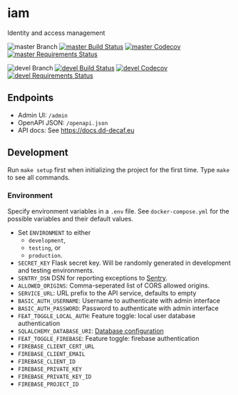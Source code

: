 # iam

Identity and access management

![master Branch](https://img.shields.io/badge/branch-master-blue.svg)
[![master Build Status](https://travis-ci.org/DD-DeCaF/iam.svg?branch=master)](https://travis-ci.org/DD-DeCaF/iam)
[![master Codecov](https://codecov.io/gh/DD-DeCaF/iam/branch/master/graph/badge.svg)](https://codecov.io/gh/DD-DeCaF/iam/branch/master)
[![master Requirements Status](https://requires.io/github/DD-DeCaF/iam/requirements.svg?branch=master)](https://requires.io/github/DD-DeCaF/iam/requirements/?branch=master)

![devel Branch](https://img.shields.io/badge/branch-devel-blue.svg)
[![devel Build Status](https://travis-ci.org/DD-DeCaF/iam.svg?branch=devel)](https://travis-ci.org/DD-DeCaF/iam)
[![devel Codecov](https://codecov.io/gh/DD-DeCaF/iam/branch/devel/graph/badge.svg)](https://codecov.io/gh/DD-DeCaF/iam/branch/devel)
[![devel Requirements Status](https://requires.io/github/DD-DeCaF/iam/requirements.svg?branch=devel)](https://requires.io/github/DD-DeCaF/iam/requirements/?branch=devel)

## Endpoints

* Admin UI: `/admin`
* OpenAPI JSON: `/openapi.json`
* API docs: See https://docs.dd-decaf.eu

## Development

Run `make setup` first when initializing the project for the first time. Type
`make` to see all commands.

### Environment

Specify environment variables in a `.env` file. See `docker-compose.yml` for the
possible variables and their default values.

* Set `ENVIRONMENT` to either
  * `development`,
  * `testing`, or
  * `production`.
* `SECRET_KEY` Flask secret key. Will be randomly generated in development and testing environments.
* `SENTRY_DSN` DSN for reporting exceptions to
  [Sentry](https://docs.sentry.io/clients/python/integrations/flask/).
* `ALLOWED_ORIGINS`: Comma-seperated list of CORS allowed origins.
* `SERVICE_URL`: URL prefix to the API service, defaults to empty
* `BASIC_AUTH_USERNAME`: Username to authenticate with admin interface
* `BASIC_AUTH_PASSWORD`: Password to authenticate with admin interface
* `FEAT_TOGGLE_LOCAL_AUTH`: Feature toggle: local user database authentication
* `SQLALCHEMY_DATABASE_URI`: [Database configuration](http://docs.sqlalchemy.org/en/latest/core/engines.html#database-urls)
* `FEAT_TOGGLE_FIREBASE`: Feature toggle: firebase authentication
* `FIREBASE_CLIENT_CERT_URL`
* `FIREBASE_CLIENT_EMAIL`
* `FIREBASE_CLIENT_ID`
* `FIREBASE_PRIVATE_KEY`
* `FIREBASE_PRIVATE_KEY_ID`
* `FIREBASE_PROJECT_ID`
